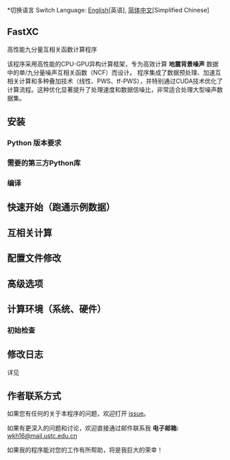 *切换语言 Switch Language: [English](README.md)[英语], [简体中文](README.zh-CN.md)[Simplified Chinese]

## FastXC
高性能九分量互相关函数计算程序


该程序采用高性能的CPU-GPU异构计算框架，专为高效计算 __地震背景噪声__ 数据中的单/九分量噪声互相关函数（NCF）而设计。
程序集成了数据预处理、加速互相关计算和多种叠加技术（线性、PWS、tf-PWS），并特别通过CUDA技术优化了计算流程。这种优化显著提升了处理速度和数据信噪比，非常适合处理大型噪声数据集。

## 安装
### Python 版本要求
### 需要的第三方Python库
### 编译

## 快速开始（跑通示例数据）

## 互相关计算

## 配置文件修改

## 高级选项

## 计算环境（系统、硬件）
### 初始检查

## 修改日志
详见 

## 作者联系方式
如果您有任何的关于本程序的问题，欢迎打开 [issue](https://github.com/wangkingh/FastXC/issues)。


如果有更深入的问题和讨论，欢迎直接通过邮件联系我
**电子邮箱:** [wkh16@mail.ustc.edu.cn](mailto:wkh16@mail.ustc.edu.cn)

如果我的程序能对您的工作有所帮助，将是我巨大的荣幸！

